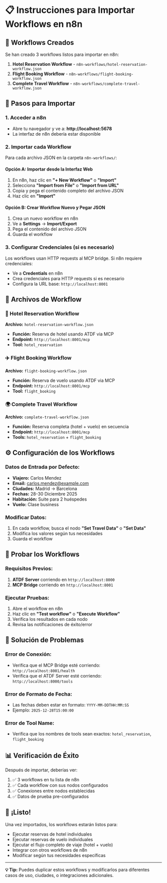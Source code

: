 # 📋 Instrucciones para Importar Workflows en n8n

## 🎯 Workflows Creados

Se han creado 3 workflows listos para importar en n8n:

1. **Hotel Reservation Workflow** - `n8n-workflows/hotel-reservation-workflow.json`
2. **Flight Booking Workflow** - `n8n-workflows/flight-booking-workflow.json`  
3. **Complete Travel Workflow** - `n8n-workflows/complete-travel-workflow.json`

## 🚀 Pasos para Importar

### 1. Acceder a n8n
- Abre tu navegador y ve a: **http://localhost:5678**
- La interfaz de n8n debería estar disponible

### 2. Importar cada Workflow

Para cada archivo JSON en la carpeta `n8n-workflows/`:

#### Opción A: Importar desde la Interfaz Web
1. En n8n, haz clic en **"+ New Workflow"** o **"Import"**
2. Selecciona **"Import from File"** o **"Import from URL"**
3. Copia y pega el contenido completo del archivo JSON
4. Haz clic en **"Import"**

#### Opción B: Crear Workflow Nuevo y Pegar JSON
1. Crea un nuevo workflow en n8n
2. Ve a **Settings** → **Import/Export**
3. Pega el contenido del archivo JSON
4. Guarda el workflow

### 3. Configurar Credenciales (si es necesario)

Los workflows usan HTTP requests al MCP bridge. Si n8n requiere credenciales:
- Ve a **Credentials** en n8n
- Crea credenciales para HTTP requests si es necesario
- Configura la URL base: `http://localhost:8001`

## 📁 Archivos de Workflow

### 🏨 Hotel Reservation Workflow
**Archivo:** `hotel-reservation-workflow.json`
- **Función:** Reserva de hotel usando ATDF via MCP
- **Endpoint:** `http://localhost:8001/mcp`
- **Tool:** `hotel_reservation`

### ✈️ Flight Booking Workflow  
**Archivo:** `flight-booking-workflow.json`
- **Función:** Reserva de vuelo usando ATDF via MCP
- **Endpoint:** `http://localhost:8001/mcp`
- **Tool:** `flight_booking`

### 🌍 Complete Travel Workflow
**Archivo:** `complete-travel-workflow.json`
- **Función:** Reserva completa (hotel + vuelo) en secuencia
- **Endpoint:** `http://localhost:8001/mcp`
- **Tools:** `hotel_reservation` + `flight_booking`

## ⚙️ Configuración de los Workflows

### Datos de Entrada por Defecto:
- **Viajero:** Carlos Mendez
- **Email:** carlos.mendez@example.com
- **Ciudades:** Madrid → Barcelona
- **Fechas:** 28-30 Diciembre 2025
- **Habitación:** Suite para 2 huéspedes
- **Vuelo:** Clase business

### Modificar Datos:
1. En cada workflow, busca el nodo **"Set Travel Data"** o **"Set Data"**
2. Modifica los valores según tus necesidades
3. Guarda el workflow

## 🧪 Probar los Workflows

### Requisitos Previos:
1. **ATDF Server** corriendo en `http://localhost:8000`
2. **MCP Bridge** corriendo en `http://localhost:8001`

### Ejecutar Pruebas:
1. Abre el workflow en n8n
2. Haz clic en **"Test workflow"** o **"Execute Workflow"**
3. Verifica los resultados en cada nodo
4. Revisa las notificaciones de éxito/error

## 🔧 Solución de Problemas

### Error de Conexión:
- Verifica que el MCP Bridge esté corriendo: `http://localhost:8001/health`
- Verifica que el ATDF Server esté corriendo: `http://localhost:8000/tools`

### Error de Formato de Fecha:
- Las fechas deben estar en formato: `YYYY-MM-DDTHH:MM:SS`
- Ejemplo: `2025-12-28T15:00:00`

### Error de Tool Name:
- Verifica que los nombres de tools sean exactos: `hotel_reservation`, `flight_booking`

## 📊 Verificación de Éxito

Después de importar, deberías ver:
1. ✅ 3 workflows en tu lista de n8n
2. ✅ Cada workflow con sus nodos configurados
3. ✅ Conexiones entre nodos establecidas
4. ✅ Datos de prueba pre-configurados

## 🎉 ¡Listo!

Una vez importados, los workflows estarán listos para:
- Ejecutar reservas de hotel individuales
- Ejecutar reservas de vuelo individuales  
- Ejecutar el flujo completo de viaje (hotel + vuelo)
- Integrar con otros workflows de n8n
- Modificar según tus necesidades específicas

---

**💡 Tip:** Puedes duplicar estos workflows y modificarlos para diferentes casos de uso, ciudades, o integraciones adicionales.